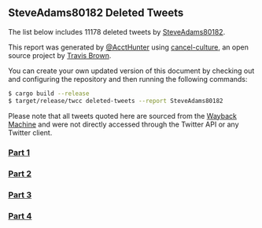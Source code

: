 ## SteveAdams80182 Deleted Tweets
The list below includes 11178 deleted tweets by
[SteveAdams80182](https://twitter.com/SteveAdams80182).


This report was generated by [@AcctHunter](twitter.com/accthunter) using [cancel-culture](https://github.com/travisbrown/cancel-culture),
an open source project by [Travis Brown](https://twitter.com/travisbrown).

You can create your own updated version of this document by checking out and configuring the
repository and then running the following commands:

```bash
$ cargo build --release
$ target/release/twcc deleted-tweets --report SteveAdams80182
```

Please note that all tweets quoted here are sourced from the
[Wayback Machine](https://web.archive.org) and were not directly accessed through the Twitter API or
any Twitter client.
### [Part 1](Accounts/SteveAdams80182-202208191715-deleted-part1.md)
### [Part 2](Accounts/SteveAdams80182-202208191715-deleted-part2.md)
### [Part 3](Accounts/SteveAdams80182-202208191715-deleted-part3.md)
### [Part 4](Accounts/SteveAdams80182-202208191715-deleted-part4.md)
